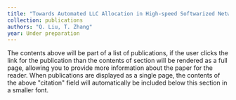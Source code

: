 ```yaml
---
title: "Towards Automated LLC Allocation in High-speed Softwarized Networks based on DDQN"
collection: publications  
authors: "Q. Liu, T. Zhang"
year: Under preparation
---
```




The contents above will be part of a list of publications, if the user clicks the link for the publication than the contents of section will be rendered as a full page, allowing you to provide more information about the paper for the reader. When publications are displayed as a single page, the contents of the above "citation" field will automatically be included below this section in a smaller font.
